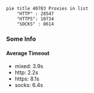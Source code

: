 
```mermaid
pie title 40783 Proxies in list
    "HTTP" : 28547
    "HTTPS": 10734
    "SOCKS" : 8614
```

### Some Info
#### Average Timeout

- mixed: 3.9s
- http: 2.2s
- https: 8.1s
- socks: 6.4s